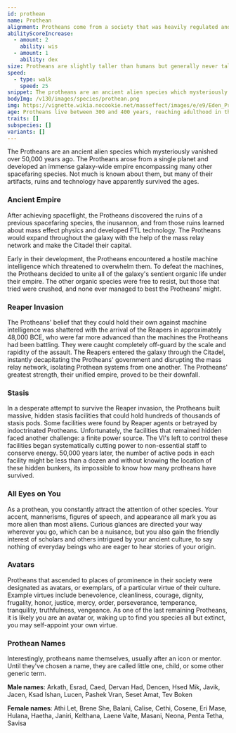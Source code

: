 ```yaml
---
id: prothean
name: Prothean
alignment: Protheans come from a society that was heavily regulated and favored the strong. They are generally lawful neutral.
abilityScoreIncrease:
  - amount: 2
    ability: wis
  - amount: 1
    ability: dex
size: Protheans are slightly taller than humans but generally never taller than 2 meters (6'5"). Your size is Medium.
speed:
  - type: walk
    speed: 25
snippet: The protheans are an ancient alien species which mysteriously vanished over 50,000 years ago. Though there is evidence that some still survive in stasis pods.
bodyImg: /v130/images/species/prothean.png
img: https://vignette.wikia.nocookie.net/masseffect/images/e/e9/Eden_Prime_50kya_-_Javik_squad.png/revision/latest/scale-to-width-down/640?cb=20141206072802
age: Protheans live between 300 and 400 years, reaching adulthood in their early teens.
traits: []
subspecies: []
variants: []
---
```


The Protheans are an ancient alien species which mysteriously vanished over 50,000 years ago. The Protheans arose from a
single planet and developed an immense galaxy-wide empire encompassing many other spacefaring species. Not much is known
about them, but many of their artifacts, ruins and technology have apparently survived the ages.

### Ancient Empire
After achieving spaceflight, the Protheans discovered the ruins of a previous spacefaring species, the inusannon, and from
those ruins learned about mass effect physics and developed FTL technology. The Protheans would expand throughout the
galaxy with the help of the mass relay network and make the Citadel their capital.

Early in their development, the Protheans encountered a hostile machine intelligence which threatened to overwhelm them.
To defeat the machines, the Protheans decided to unite all of the galaxy's sentient organic life under their empire.
The other organic species were free to resist, but those that tried were crushed, and none ever managed to best the Protheans' might.

### Reaper Invasion
The Protheans' belief that they could hold their own against machine intelligence was shattered with the arrival of the
Reapers in approximately 48,000 BCE, who were far more advanced than the machines the Protheans had been battling. They
were caught completely off-guard by the scale and rapidity of the assault. The Reapers entered the galaxy through the
Citadel, instantly decapitating the Protheans' government and disrupting the mass relay network, isolating Prothean systems
from one another. The Protheans' greatest strength, their unified empire, proved to be their downfall.

### Stasis
In a desperate attempt to survive the Reaper invasion, the Protheans built massive, hidden stasis facilities that could
hold hundreds of thousands of stasis pods. Some facilities were found by Reaper agents or betrayed by indoctrinated Protheans.
Unfortunately, the facilities that remained hidden faced another challenge: a finite power source. The VI's left to control
these facilities began systematically cutting power to non-essential staff to conserve energy. 50,000 years later,
the number of active pods in each facility might be less than a dozen and without knowing the location of these hidden
bunkers, its impossible to know how many protheans have survived.

### All Eyes on You
As a prothean, you constantly attract the attention of other species. Your accent, mannerisms, figures of
speech, and appearance all mark you as more alien than most aliens. Curious glances are directed your
way wherever you go, which can be a nuisance, but you also gain the friendly interest of scholars and others intrigued
by your ancient culture, to say nothing of everyday beings who are eager to hear stories of your origin.

### Avatars
Protheans that ascended to places of prominence in their society were designated as avatars, or exemplars, of a particular
virtue of their culture. Example virtues include benevolence, cleanliness, courage, dignity, frugality, honor, justice,
mercy, order, perseverance, temperance, tranquility, truthfulness, vengeance. As one of the last remaining Protheans,
it is likely you are an avatar or, waking up to find you species all but extinct, you may self-appoint
your own virtue.

### Prothean Names
Interestingly, protheans name themselves, usually after an icon or mentor. Until they've chosen a name, they are
called little one, child, or some other generic term.

__Male names__: Arkath, Esrad, Caed, Dervan Had, Dencen, Hsed Mik, Javik, Jacen, Ksad Ishan, Lucen, Pashek Vran, Seset Amat, Tev Boken

__Female names__: Athi Let, Brene She, Balani, Calise, Cethi, Cosene, Eri Mase, Hulana, Haetha, Janiri, Kelthana, Laene Valte, Masani, Neona, Penta Tetha, Savisa

<me-source-reference pages="Prothean" source="wiki"></me-source-reference>
